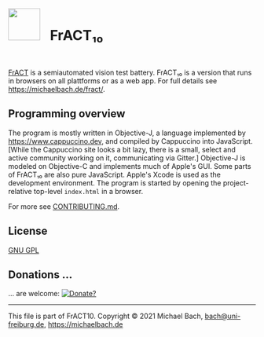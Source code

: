 # <img src="https://michaelbach.de/fract/FrACT10/FrACT/Resources/icons/FrACT_icon-390.png" style="width:65px;"> &nbsp; FrACT₁₀

<br>

[FrACT](https://michaelbach.de/fract/) is a semiautomated vision test battery. FrACT₁₀ is a version that runs in browsers on all plattforms or as a web app. For full details see <https://michaelbach.de/fract/>.


## Programming overview
The program is mostly written in Objective-J, a language implemented by <https://www.cappuccino.dev>, and compiled by Cappuccino into JavaScript. [While the Cappuccino site looks a bit lazy, there is a small, select and active community working on it, communicating via Gitter.] Objective-J is modeled on Objective-C and implements much of Apple's GUI. Some parts of FrACT₁₀ are also pure JavaScript. Apple's Xcode is used as the development environment. The program is started by opening the project-relative top-level `index.html` in a browser.

For more see [CONTRIBUTING.md](CONTRIBUTING.md).

<!--
## Some History
+ 2024-02-08 FrACT10 advances steadily, Cappuccino only slowly - at least based on Node now
+ 2021-06-01 made open source
+ 2020-05-24 created the github repository
+ 2015 began porting from the "classical" FrACT3.x.
-->


## License
[GNU GPL](LICENSE.md)


## Donations …
… are welcome: [![Donate?](https://www.paypalobjects.com/en_US/i/btn/btn_donate_SM.gif)](https://www.paypal.com/cgi-bin/webscr?cmd=_s-xclick&hosted_button_id=Z9ERGF97E67AJ)


<hr>

This file is part of FrACT10.
Copyright © 2021 Michael Bach, bach@uni-freiburg.de, <https://michaelbach.de>
